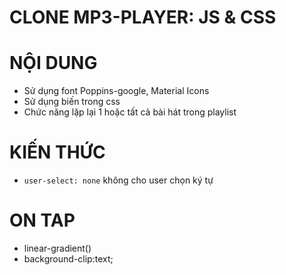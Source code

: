 # CLONE MP3-PLAYER: JS & CSS

# NỘI DUNG

- Sử dụng font Poppins-google, Material Icons
- Sử dụng biến trong css
- Chức năng lặp lại 1 hoặc tất cả bài hát trong playlist

# KIẾN THỨC

- `user-select: none` không cho user chọn ký tự

# ON TAP

- linear-gradient()
- background-clip:text;
